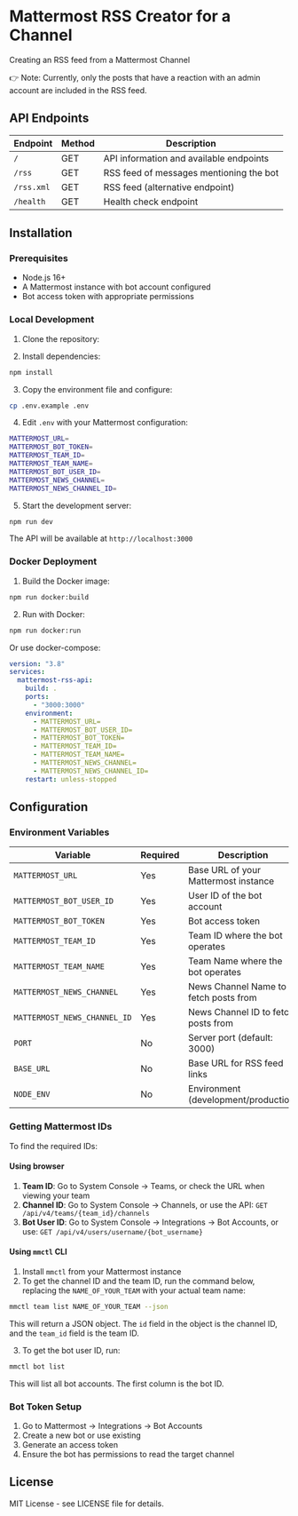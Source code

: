 # Mattermost RSS Creator for a Channel

Creating an RSS feed from a Mattermost Channel

👉 Note: Currently, only the posts that have a reaction with an admin account are included in the RSS feed.

## API Endpoints

| Endpoint   | Method | Description                             |
| ---------- | ------ | --------------------------------------- |
| `/`        | GET    | API information and available endpoints |
| `/rss`     | GET    | RSS feed of messages mentioning the bot |
| `/rss.xml` | GET    | RSS feed (alternative endpoint)         |
| `/health`  | GET    | Health check endpoint                   |

## Installation

### Prerequisites

- Node.js 16+
- A Mattermost instance with bot account configured
- Bot access token with appropriate permissions

### Local Development

1. Clone the repository:

2. Install dependencies:

```bash
npm install
```

3. Copy the environment file and configure:

```bash
cp .env.example .env
```

4. Edit `.env` with your Mattermost configuration:

```bash
MATTERMOST_URL=
MATTERMOST_BOT_TOKEN=
MATTERMOST_TEAM_ID=
MATTERMOST_TEAM_NAME=
MATTERMOST_BOT_USER_ID=
MATTERMOST_NEWS_CHANNEL=
MATTERMOST_NEWS_CHANNEL_ID=
```

5. Start the development server:

```bash
npm run dev
```

The API will be available at `http://localhost:3000`

### Docker Deployment

1. Build the Docker image:

```bash
npm run docker:build
```

2. Run with Docker:

```bash
npm run docker:run
```

Or use docker-compose:

```yaml
version: "3.8"
services:
  mattermost-rss-api:
    build: .
    ports:
      - "3000:3000"
    environment:
      - MATTERMOST_URL=
      - MATTERMOST_BOT_USER_ID=
      - MATTERMOST_BOT_TOKEN=
      - MATTERMOST_TEAM_ID=
      - MATTERMOST_TEAM_NAME=
      - MATTERMOST_NEWS_CHANNEL=
      - MATTERMOST_NEWS_CHANNEL_ID=
    restart: unless-stopped
```

## Configuration

### Environment Variables

| Variable                     | Required | Description                           |
| ---------------------------- | -------- | ------------------------------------- |
| `MATTERMOST_URL`             | Yes      | Base URL of your Mattermost instance  |
| `MATTERMOST_BOT_USER_ID`     | Yes      | User ID of the bot account            |
| `MATTERMOST_BOT_TOKEN`       | Yes      | Bot access token                      |
| `MATTERMOST_TEAM_ID`         | Yes      | Team ID where the bot operates        |
| `MATTERMOST_TEAM_NAME`       | Yes      | Team Name where the bot operates      |
| `MATTERMOST_NEWS_CHANNEL`    | Yes      | News Channel Name to fetch posts from |
| `MATTERMOST_NEWS_CHANNEL_ID` | Yes      | News Channel ID to fetch posts from   |
| `PORT`                       | No       | Server port (default: 3000)           |
| `BASE_URL`                   | No       | Base URL for RSS feed links           |
| `NODE_ENV`                   | No       | Environment (development/production)  |

### Getting Mattermost IDs

To find the required IDs:

#### Using browser

1. **Team ID**: Go to System Console → Teams, or check the URL when viewing your team
2. **Channel ID**: Go to System Console → Channels, or use the API: `GET /api/v4/teams/{team_id}/channels`
3. **Bot User ID**: Go to System Console → Integrations → Bot Accounts, or use: `GET /api/v4/users/username/{bot_username}`

#### Using `mmctl` CLI

1. Install `mmctl` from your Mattermost instance
2. To get the channel ID and the team ID, run the command below, replacing the `NAME_OF_YOUR_TEAM` with your actual team name:

```bash
mmctl team list NAME_OF_YOUR_TEAM --json
```

This will return a JSON object. The `id` field in the object is the channel ID, and the `team_id` field is the team ID.

3. To get the bot user ID, run:

```bash
mmctl bot list
```

This will list all bot accounts. The first column is the bot ID.

### Bot Token Setup

1. Go to Mattermost → Integrations → Bot Accounts
2. Create a new bot or use existing
3. Generate an access token
4. Ensure the bot has permissions to read the target channel

## License

MIT License - see LICENSE file for details.
